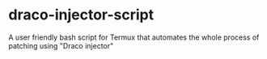 # draco-injector-script
A user friendly bash script for Termux that automates the whole process of patching using "Draco injector"

